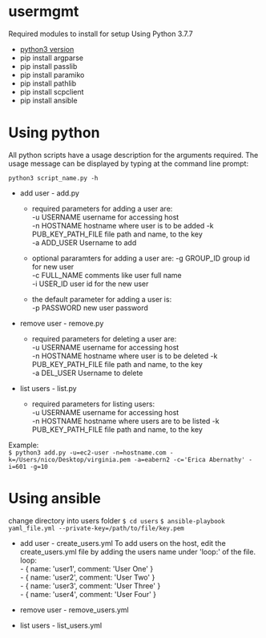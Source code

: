 # usermgmt

Required modules to install for setup
Using Python 3.7.7
* [python3 version](https://www.python.org/downloads/release/python-377/)
* pip install argparse
* pip install passlib
* pip install paramiko
* pip install pathlib
* pip install scpclient
* pip install ansible

Using python
============
All python scripts have a usage description for the arguments required.  The usage message can be displayed by typing at the command line prompt:  

`python3 script_name.py -h`

- add user - add.py
    - required parameters for adding a user are:  
    -u USERNAME           username for accessing host  
    -n HOSTNAME           hostname where user is to be added 
    -k PUB_KEY_PATH_FILE  file path and name, to the key   
    -a ADD_USER           Username to add  
    
    - optional pararamters for adding a user are:
    -g GROUP_ID           group id for new user  
    -c FULL_NAME          comments like user full name  
    -i USER_ID            user id for the new user 
    
    - the default parameter for adding a user is:  
    -p PASSWORD           new user password  

- remove user - remove.py
    - required parameters for deleting a user are:  
    -u USERNAME           username for accessing host  
    -n HOSTNAME           hostname where user is to be deleted 
    -k PUB_KEY_PATH_FILE  file path and name, to the key   
    -a DEL_USER           Username to delete  
    
- list users - list.py
    - required parameters for listing users:  
    -u USERNAME           username for accessing host  
    -n HOSTNAME           hostname where users are to be listed
    -k PUB_KEY_PATH_FILE  file path and name, to the key   

Example:  
`$ python3 add.py -u=ec2-user -n=hostname.com -k=/Users/nico/Desktop/virginia.pem -a=eabern2 -c='Erica Abernathy' -i=601 -g=10`


Using ansible
=============

change directory into users folder
`$ cd users`
`$ ansible-playbook yaml_file.yml --private-key=/path/to/file/key.pem`

- add user - create_users.yml
To add users on the host, edit the create_users.yml file by adding the users name under 'loop:' of the file.  
 loop:  
        - { name: 'user1', comment: 'User One' }  
        - { name: 'user2', comment: 'User Two' }  
        - { name: 'user3', comment: 'User Three' }  
        - { name: 'user4', comment: 'User Four' }
        
- remove user - remove_users.yml
- list users - list_users.yml
